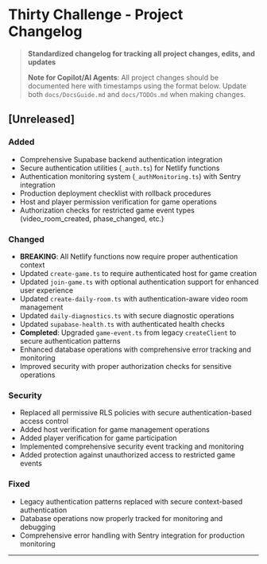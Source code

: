 # Thirty Challenge - Project Changelog

> **Standardized changelog for tracking all project changes, edits, and updates**
>
> **Note for Copilot/AI Agents**: All project changes should be documented here with timestamps using the format below. Update both `docs/DocsGuide.md` and `docs/TODOs.md` when making changes.

## [Unreleased]

### Added

- Comprehensive Supabase backend authentication integration
- Secure authentication utilities (`_auth.ts`) for Netlify functions
- Authentication monitoring system (`_authMonitoring.ts`) with Sentry integration
- Production deployment checklist with rollback procedures
- Host and player permission verification for game operations
- Authorization checks for restricted game event types (video_room_created, phase_changed, etc.)

### Changed

- **BREAKING**: All Netlify functions now require proper authentication context
- Updated `create-game.ts` to require authenticated host for game creation
- Updated `join-game.ts` with optional authentication support for enhanced user experience
- Updated `create-daily-room.ts` with authentication-aware video room management
- Updated `daily-diagnostics.ts` with secure diagnostic operations
- Updated `supabase-health.ts` with authenticated health checks
- **Completed**: Upgraded `game-event.ts` from legacy `createClient` to secure authentication patterns
- Enhanced database operations with comprehensive error tracking and monitoring
- Improved security with proper authorization checks for sensitive operations

### Security

- Replaced all permissive RLS policies with secure authentication-based access control
- Added host verification for game management operations
- Added player verification for game participation
- Implemented comprehensive security event tracking and monitoring
- Added protection against unauthorized access to restricted game events

### Fixed

- Legacy authentication patterns replaced with secure context-based authentication
- Database operations now properly tracked for monitoring and debugging
- Comprehensive error handling with Sentry integration for production monitoring

---
